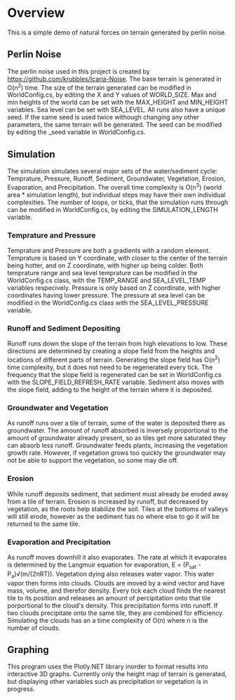 # Overview
This is a simple demo of natural forces on terrain generated by perlin noise.

## Perlin Noise
The perlin noise used in this project is created by https://github.com/krubbles/Icaria-Noise. The base terrain is generated in O(n<sup>2</sup>) time.
The size of the terrain generated can be modified in WorldConfig.cs, by editing the X and Y values of WORLD_SIZE. Max and min heights of the world can be set with the MAX_HEIGHT and MIN_HEIGHT variables. Sea level can be set with SEA_LEVEL. All runs also have a unique seed. If the same seed is used twice withough changing any other parameters, the same terrain will be generated. The seed can be modified by editing the _seed variable in WorldConfig.cs.

## Simulation
The simulation simulates several major sets of the water/sediment cycle: Temprature, Pressure, Runoff, Sediment, Groundwater, Vegetation, Erosion, Evaporation, and Precipitation. 
The overall time complexity is O(n<sup>3</sup>) (world area * simulation length), but individual steps may have their own individual complexities. The number of loops, or ticks, that the simulation runs through can be modified in WorldConfig.cs, by editing the SIMULATION_LENGTH variable.

### Temprature and Pressure
Temprature and Pressure are both a gradients with a random element. Temprature is based on Y coordinate, with closer to the center of the terrain being hotter, and on Z coordinate, with higher up being colder. Both temprature range and sea level temprature can be modified in the WorldConfig.cs class, with the TEMP_RANGE and SEA_LEVEL_TEMP variables respecively. Pressure is only based on Z coordinate, with higher coordinates having lower pressure. The pressure at sea level can be modified in the WorldConfig.cs class with the SEA_LEVEL_PRESSURE variable.

### Runoff and Sediment Depositing
Runoff runs down the slope of the terrain from high elevations to low. These directions are determined by creating a slope field from the heights and locations of different parts of terrain. Generating the slope field has O(n<sup>2</sup>) time complexity, but it does not need to be regenerated every tick. The frequency that the slope field is regenerated can be set in WorldConfig.cs with the SLOPE_FIELD_REFRESH_RATE variable. Sediment also moves with the slope field, adding to the height of the terrain where it is deposited.

### Groundwater and Vegetation
As runoff runs over a tile of terrain, some of the water is deposited there as groundwater. The amount of runoff absorbed is inversely proportional to the amount of groundwater already present, so as tiles get more saturated they can absorb less runoff. Groundwater feeds plants, increasing the vegetation growth rate. However, if vegetation grows too quickly the groundwater may not be able to support the vegetation, so some may die off.

### Erosion
While runoff deposits sediment, that sediment must already be eroded away from a tile of terrain. Erosion is increased by runoff, but decreased by vegetation, as the roots help stabilize the soil. Tiles at the bottoms of valleys will still erode, however as the sediment has no where else to go it will be returned to the same tile.

### Evaporation and Precipitation
As runoff moves downhill it also evaporates. The rate at which it evaporates is determined by the Langmuir equation for evaporation, E = (P<sub>sat</sub> - P<sub>a</sub>)√(m/(2πRT)). Vegetation dying also releases water vapor. This water vapor then forms into clouds. Clouds are moved by a wind vector and have mass, volume, and therefor density. Every tick each cloud finds the nearest tile to its position and releases an amount of percipitation onto that tile porportional to the cloud's density. This precipitation forms into runoff. If two clouds precipitate onto the same tile, they are combined for efficiency. Simulating the clouds has an a time complexity of O(n) where n is the number of clouds.

## Graphing
This program uses the Plotly.NET library inorder to format results into interactive 3D graphs. Currently only the height map of terrain is generated, but displaying other variables such as precipitation or vegetation is in progress.

